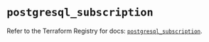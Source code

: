 # `postgresql_subscription`

Refer to the Terraform Registry for docs: [`postgresql_subscription`](https://registry.terraform.io/providers/cyrilgdn/postgresql/1.23.0/docs/resources/subscription).
